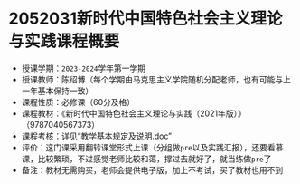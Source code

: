 # 2052031新时代中国特色社会主义理论与实践课程概要

+ 授课学期：`2023-2024`学年第一学期
+ 授课教师：陈绍博（每个学期由马克思主义学院随机分配老师，也有可能与上一年基本保持一致）
+ 课程性质：必修课（60分及格）
+ 课程教材：《新时代中国特色社会主义理论与实践（2021年版）》（9787040567373）
+ 课程考核：详见“教学基本规定及说明.doc”
+ 评价：这门课采用翻转课堂形式上课（分组做`pre`以及实践汇报），还要看慕课，比较繁琐，不过感觉老师比较和蔼，撑过去就好了，就当练做`pre`了
+ 备注：教材无需购买，老师会提供电子版，加上不考试，买了教材也用不到
